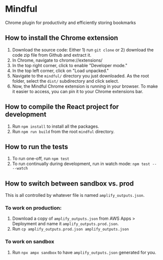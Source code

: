 # Mindful
Chrome plugin for productivity and efficiently storing bookmarks

## How to install the Chrome extension
1. Download the source code: Either 1) run `git clone` or 2) download the code zip file from Github and extract it.
2. In Chrome, navigate to chrome://extensions/
3. In the top right corner, click to enable "Developer mode."
4. In the top left corner, click on "Load unpacked."
5. Navigate to the `mindful/` directory you just downloaded. As the root folder, select the `dist/` subdirectory and click select.
6. Now, the Mindful Chrome extension is running in your browser. To make it easier to access, you can pin it to your Chrome extensions bar.

## How to compile the React project for development
1. Run `npm install` to install all the packages.
2. Run `npm run build` from the root `mindful` directory.

## How to run the tests
1. To run one-off, run `npm test`
2. To run continually during development, run in watch mode: `npm test -- --watch`

## How to switch between sandbox vs. prod
This is all controlled by whatever file is named `amplify_outputs.json`.
### To work on production:
1. Download a copy of `amplify_outputs.json` from AWS Apps > Deployment and name it `amplify_outputs.prod.json`.
2. Run `cp amplify_outputs.prod.json amplify_outputs.json`

### To work on sandbox
1. Run `npx ampx sandbox` to have `amplify_outputs.json` generated for you.
